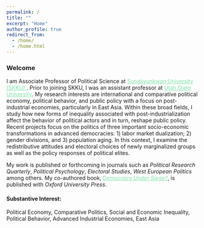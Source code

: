 ```yaml
---
permalink: /
title: ""
excerpt: "Home"
author_profile: true
redirect_from: 
  - /home/
  - /home.html
---
```


### Welcome

<dl>
I am Associate Professor of Political Science at <a href="https://www.skku.edu/eng/" style="color: #82E0AA">Sungkyunkwan University (SKKU) </a>. Prior to joining SKKU, I was an assistant professor at <a href="http://www.usu.edu/" style="color: #82E0AA">Utah State University</a>. My research interests are international and comparative political economy, political behavior, and public policy with a focus on post-industrial economies, particularly in East Asia. Within these broad fields, I study how new forms of inequality associated with post-industrialization affect the behavior of political actors and in turn, reshape public policy. Recent projects focus on the politics of three important socio-economic transformations in advanced democracies: 1) labor market dualization; 2) gender divisions, and 3) population aging. In this context, I examine the redistributive attitudes and electoral choices of newly marginalized groups as well as the policy responses of political elites.
 </dl>
  
 

 <dl>
 My work is published or forthcoming in journals such as <i>Political Research Quarterly</i>, <i>Political Psychology</i>, <i>Electoral Studies</i>, <i>West European Politics</i> among others. My co-authored book, <a href="https://global.oup.com/academic/product/democracy-under-siege-9780198846208?lang=en&cc=us" style="color: #82E0AA"><i>Democracy Under Siege?</i></a>, is published with <i>Oxford University Press</i>.
</dl>



#### Substantive Interest:
Political Economy, Comparative Politics, Social and Economic Inequality, Political Behavior, Advanced Industrial Economies, East Asia


